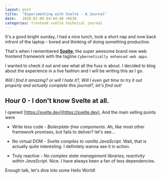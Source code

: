 ```yaml
---
layout: post
title:  "Experimenting with Svelte - A Journal"
date:   2020-02-09 04:44:48 +0530
categories: frontend svelte technical journal
---
```


It's a good bright sunday, I had a nice lunch, took a short nap and now back infront of the laptop - bored and thinking of doing something productive. 

That's when I remembered [**Svelte**](https://svelte.dev/); the super awesome brand new web frontend framework with the tagline `Cybernetically enhanced web apps`. 



I wanted to check it out and see what all the fuss is about. I decided to blog about the experience in a live fashion and I will be writing this as I go. 


_Will I find it amazing? or will I hate it?, Will I even get time to try it out properly and actually complete this journal?, let's find out!_


## Hour 0 - I don't know Svelte at all. 


I opened [https://svelte.dev](https://svelte.dev), And the main selling points were


* Write less code - _Boilerplate-free components._ Ah, like most other framework promises, but fails to deliver? let's see...

* No virtual DOM - _Svelte compiles to vanilla JavaScript._ Wait, that is actually quite interesting. I definitely wanna see it in action. 

* Truly reactive - _No complex state management libraries, reactivity within JavaScript._ Nice. I have always been a fan of less dependencies. 


Enough talk, let's dive into some Hello World!. 
